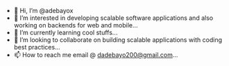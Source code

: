 - 👋 Hi, I’m @adebayox
- 👀 I’m interested in developing scalable software applications and also working on backends for web and mobile...
- 🌱 I’m currently learning cool stuffs...
- 💞️ I’m looking to collaborate on building scalable applications with coding best practices...
- 📫 How to reach me email @ dadebayo200@gmail.com...

<!---
adebayox/adebayox is a ✨ special ✨ repository because its `README.md` (this file) appears on your GitHub profile.
You can click the Preview link to take a look at your changes.
--->
